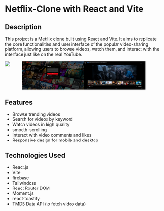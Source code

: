 # Netflix-Clone with React and Vite

## Description
This project is a Metflix clone built using React and Vite. It aims to replicate the core functionalities and user interface of the popular video-sharing platform, allowing users to browse videos, watch them, and interact with the interface just like on the real YouTube.

<div  style="display:flex;">
  <img src="https://github.com/Muhammadirees/MERN-Clone/blob/master/assets/netflix-clone-1.png" width="50%" />
    <div  style="display:flex;">
    <img src="https://github.com/Muhammadirees/MERN-Clone/blob/master/assets/netflix-clone-2.png" width="45%" /> 
    <img src="https://github.com/Muhammadirees/MERN-Clone/blob/master/assets/netflix-clone-3.png" width="45%" /> 
  </div>
</div>

## Features

- Browse trending videos
- Search for videos by keyword
- Watch videos in high quality
- smooth-scrolling
- Interact with video comments and likes
- Responsive design for mobile and desktop

## Technologies Used

- React.js
- Vite
- firebase
- Tailwindcss
- React Router DOM
- Moment.js
- react-toastify
- TMDB Data API (to fetch video data)

